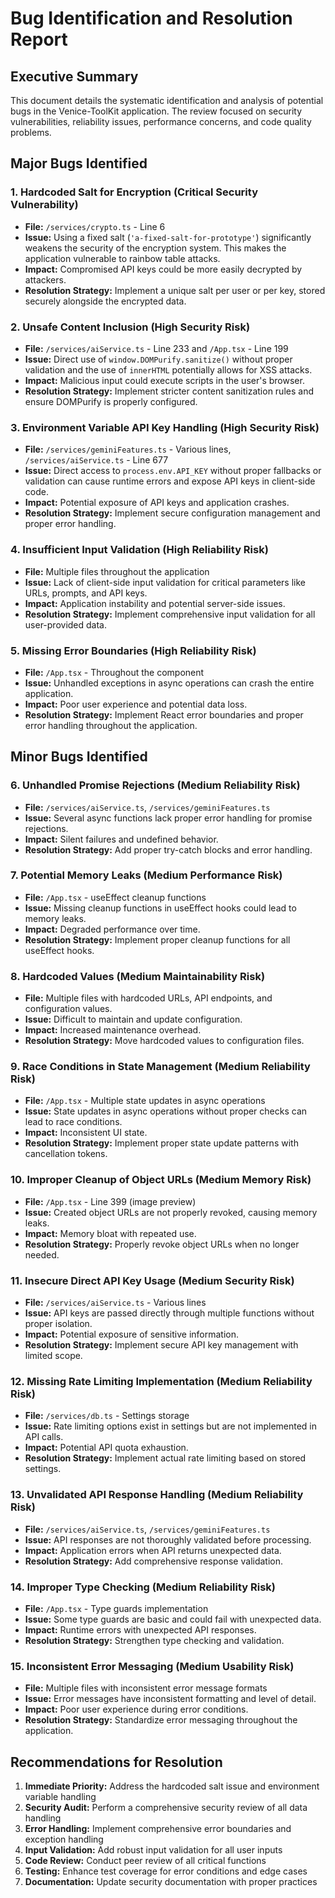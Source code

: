 # Bug Identification and Resolution Report

## Executive Summary

This document details the systematic identification and analysis of potential bugs in the Venice-ToolKit application. The review focused on security vulnerabilities, reliability issues, performance concerns, and code quality problems.

## Major Bugs Identified

### 1. Hardcoded Salt for Encryption (Critical Security Vulnerability)
- **File:** `/services/crypto.ts` - Line 6
- **Issue:** Using a fixed salt (`'a-fixed-salt-for-prototype'`) significantly weakens the security of the encryption system. This makes the application vulnerable to rainbow table attacks.
- **Impact:** Compromised API keys could be more easily decrypted by attackers.
- **Resolution Strategy:** Implement a unique salt per user or per key, stored securely alongside the encrypted data.

### 2. Unsafe Content Inclusion (High Security Risk)
- **File:** `/services/aiService.ts` - Line 233 and `/App.tsx` - Line 199
- **Issue:** Direct use of `window.DOMPurify.sanitize()` without proper validation and the use of `innerHTML` potentially allows for XSS attacks.
- **Impact:** Malicious input could execute scripts in the user's browser.
- **Resolution Strategy:** Implement stricter content sanitization rules and ensure DOMPurify is properly configured.

### 3. Environment Variable API Key Handling (High Security Risk)
- **File:** `/services/geminiFeatures.ts` - Various lines, `/services/aiService.ts` - Line 677
- **Issue:** Direct access to `process.env.API_KEY` without proper fallbacks or validation can cause runtime errors and expose API keys in client-side code.
- **Impact:** Potential exposure of API keys and application crashes.
- **Resolution Strategy:** Implement secure configuration management and proper error handling.

### 4. Insufficient Input Validation (High Reliability Risk)
- **File:** Multiple files throughout the application
- **Issue:** Lack of client-side input validation for critical parameters like URLs, prompts, and API keys.
- **Impact:** Application instability and potential server-side issues.
- **Resolution Strategy:** Implement comprehensive input validation for all user-provided data.

### 5. Missing Error Boundaries (High Reliability Risk)
- **File:** `/App.tsx` - Throughout the component
- **Issue:** Unhandled exceptions in async operations can crash the entire application.
- **Impact:** Poor user experience and potential data loss.
- **Resolution Strategy:** Implement React error boundaries and proper error handling throughout the application.

## Minor Bugs Identified

### 6. Unhandled Promise Rejections (Medium Reliability Risk)
- **File:** `/services/aiService.ts`, `/services/geminiFeatures.ts`
- **Issue:** Several async functions lack proper error handling for promise rejections.
- **Impact:** Silent failures and undefined behavior.
- **Resolution Strategy:** Add proper try-catch blocks and error handling.

### 7. Potential Memory Leaks (Medium Performance Risk)
- **File:** `/App.tsx` - useEffect cleanup functions
- **Issue:** Missing cleanup functions in useEffect hooks could lead to memory leaks.
- **Impact:** Degraded performance over time.
- **Resolution Strategy:** Implement proper cleanup functions for all useEffect hooks.

### 8. Hardcoded Values (Medium Maintainability Risk)
- **File:** Multiple files with hardcoded URLs, API endpoints, and configuration values.
- **Issue:** Difficult to maintain and update configuration.
- **Impact:** Increased maintenance overhead.
- **Resolution Strategy:** Move hardcoded values to configuration files.

### 9. Race Conditions in State Management (Medium Reliability Risk)
- **File:** `/App.tsx` - Multiple state updates in async operations
- **Issue:** State updates in async operations without proper checks can lead to race conditions.
- **Impact:** Inconsistent UI state.
- **Resolution Strategy:** Implement proper state update patterns with cancellation tokens.

### 10. Improper Cleanup of Object URLs (Medium Memory Risk)
- **File:** `/App.tsx` - Line 399 (image preview)
- **Issue:** Created object URLs are not properly revoked, causing memory leaks.
- **Impact:** Memory bloat with repeated use.
- **Resolution Strategy:** Properly revoke object URLs when no longer needed.

### 11. Insecure Direct API Key Usage (Medium Security Risk)
- **File:** `/services/aiService.ts` - Various lines
- **Issue:** API keys are passed directly through multiple functions without proper isolation.
- **Impact:** Potential exposure of sensitive information.
- **Resolution Strategy:** Implement secure API key management with limited scope.

### 12. Missing Rate Limiting Implementation (Medium Reliability Risk)
- **File:** `/services/db.ts` - Settings storage
- **Issue:** Rate limiting options exist in settings but are not implemented in API calls.
- **Impact:** Potential API quota exhaustion.
- **Resolution Strategy:** Implement actual rate limiting based on stored settings.

### 13. Unvalidated API Response Handling (Medium Reliability Risk)
- **File:** `/services/aiService.ts`, `/services/geminiFeatures.ts`
- **Issue:** API responses are not thoroughly validated before processing.
- **Impact:** Application errors when API returns unexpected data.
- **Resolution Strategy:** Add comprehensive response validation.

### 14. Improper Type Checking (Medium Reliability Risk)
- **File:** `/App.tsx` - Type guards implementation
- **Issue:** Some type guards are basic and could fail with unexpected data.
- **Impact:** Runtime errors with unexpected API responses.
- **Resolution Strategy:** Strengthen type checking and validation.

### 15. Inconsistent Error Messaging (Medium Usability Risk)
- **File:** Multiple files with inconsistent error message formats
- **Issue:** Error messages have inconsistent formatting and level of detail.
- **Impact:** Poor user experience during error conditions.
- **Resolution Strategy:** Standardize error messaging throughout the application.

## Recommendations for Resolution

1. **Immediate Priority:** Address the hardcoded salt issue and environment variable handling
2. **Security Audit:** Perform a comprehensive security review of all data handling
3. **Error Handling:** Implement comprehensive error boundaries and exception handling
4. **Input Validation:** Add robust input validation for all user inputs
5. **Code Review:** Conduct peer review of all critical functions
6. **Testing:** Enhance test coverage for error conditions and edge cases
7. **Documentation:** Update security documentation with proper practices
